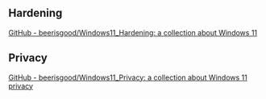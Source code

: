## Hardening

[GitHub - beerisgood/Windows11_Hardening: a collection about Windows 11](https://github.com/beerisgood/Windows11_Hardening)

## Privacy

[GitHub - beerisgood/Windows11_Privacy: a collection about Windows 11 privacy](https://github.com/beerisgood/Windows11_Privacy)

